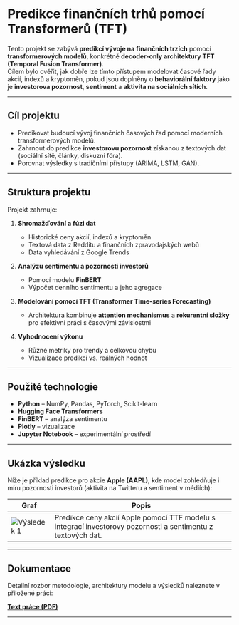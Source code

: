 # Predikce finančních trhů pomocí Transformerů (TFT)

Tento projekt se zabývá **predikcí vývoje na finančních trzích** pomocí **transformerových modelů**, konkrétně **decoder-only architektury TFT (Temporal Fusion Transformer)**.  
Cílem bylo ověřit, jak dobře lze tímto přístupem modelovat časové řady akcií, indexů a kryptoměn, pokud jsou doplněny o **behaviorální faktory** jako je **investorova pozornost**, **sentiment** a **aktivita na sociálních sítích**.

---

## Cíl projektu

- Predikovat budoucí vývoj finančních časových řad pomocí moderních transformerových modelů.  
- Zahrnout do predikce **investorovu pozornost** získanou z textových dat (sociální sítě, články, diskuzní fóra).  
- Porovnat výsledky s tradičními přístupy (ARIMA, LSTM, GAN).  

---

## Struktura projektu

Projekt zahrnuje:

1. **Shromažďování a fúzi dat**
   - Historické ceny akcií, indexů a kryptoměn  
   - Textová data z Redditu a finančních zpravodajských webů
   - Data vyhledávání z Google Trends  

2. **Analýzu sentimentu a pozornosti investorů**
   - Pomocí modelu **FinBERT**  
   - Výpočet denního sentimentu a jeho agregace

3. **Modelování pomocí TFT (Transformer Time-series Forecasting)**
   - Architektura kombinuje **attention mechanismus** a **rekurentní složky** pro efektivní práci s časovými závislostmi 

4. **Vyhodnocení výkonu**
   - Různé metriky pro trendy a celkovou chybu
   - Vizualizace predikcí vs. reálných hodnot  

---

## Použité technologie

- **Python** – NumPy, Pandas, PyTorch, Scikit-learn  
- **Hugging Face Transformers**
- **FinBERT** – analýza sentimentu  
- **Plotly** – vizualizace  
- **Jupyter Notebook** – experimentální prostředí  

---

## Ukázka výsledku

Níže je příklad predikce pro akcie **Apple (AAPL)**, kde model zohledňuje i míru pozornosti investorů (aktivita na Twitteru a sentiment v médiích):

| Graf | Popis |
|------|--------|
| ![Výsledek 1](./text/apple.png) | Predikce ceny akcií Apple pomocí TTF modelu s integrací investorovy pozornosti a sentimentu z textových dat. |

---

## Dokumentace

Detailní rozbor metodologie, architektury modelu a výsledků naleznete v přiložené práci:

[**Text práce (PDF)**](./graphs_text/diplomova_prace_jezek.pdf)

---
